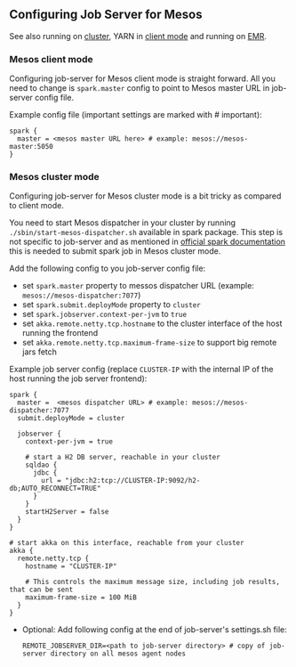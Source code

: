 ## Configuring Job Server for Mesos

See also running on [cluster](cluster.md), YARN in [client mode](yarn.md) and running on [EMR](EMR.md).

### Mesos client mode

Configuring job-server for Mesos client mode is straight forward. All you need to change is `spark.master` config to 
point to Mesos master URL in job-server config file.

Example config file (important settings are marked with # important):

    spark {
      master = <mesos master URL here> # example: mesos://mesos-master:5050
    }

### Mesos cluster mode

Configuring job-server for Mesos cluster mode is a bit tricky as compared to client mode.

You need to start Mesos dispatcher in your cluster by running `./sbin/start-mesos-dispatcher.sh` available in 
spark package. This step is not specific to job-server and as mentioned in [official spark documentation](https://spark.apache.org/docs/latest/running-on-mesos.html#cluster-mode) this is needed 
to submit spark job in Mesos cluster mode. 

Add the following config to you job-server config file:
- set `spark.master` property to messos dispatcher URL (example: `mesos://mesos-dispatcher:7077`)
- set `spark.submit.deployMode` property to `cluster`
- set `spark.jobserver.context-per-jvm` to `true`
- set `akka.remote.netty.tcp.hostname` to the cluster interface of the host running the frontend
- set `akka.remote.netty.tcp.maximum-frame-size` to support big remote jars fetch

Example job server config (replace `CLUSTER-IP` with the internal IP of the host running the job server frontend):

    spark {
      master =  <mesos dispatcher URL> # example: mesos://mesos-dispatcher:7077
      submit.deployMode = cluster

      jobserver {
        context-per-jvm = true

        # start a H2 DB server, reachable in your cluster
        sqldao {
          jdbc {
            url = "jdbc:h2:tcp://CLUSTER-IP:9092/h2-db;AUTO_RECONNECT=TRUE"
          }
        }
        startH2Server = false
      }
    }
    
    # start akka on this interface, reachable from your cluster
    akka {
      remote.netty.tcp {
        hostname = "CLUSTER-IP"

        # This controls the maximum message size, including job results, that can be sent
        maximum-frame-size = 100 MiB
      }
    }

- Optional: Add following config at the end of job-server's settings.sh file:
    
    ```
    REMOTE_JOBSERVER_DIR=<path to job-server directory> # copy of job-server directory on all mesos agent nodes 
    ```
